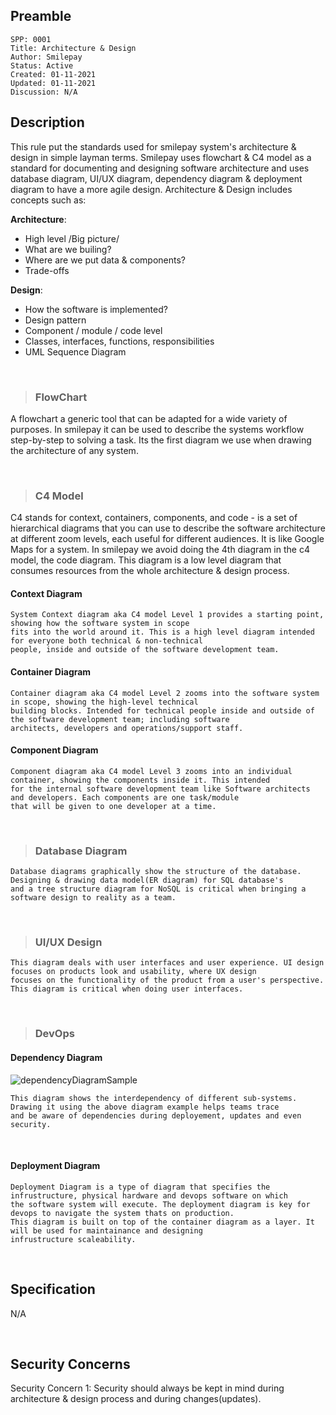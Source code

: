 ## Preamble

```
SPP: 0001
Title: Architecture & Design
Author: Smilepay
Status: Active
Created: 01-11-2021
Updated: 01-11-2021
Discussion: N/A
```

## Description
This rule put the standards used for smilepay system's architecture & design in simple layman terms. Smilepay uses flowchart & C4 model as a standard for documenting and designing software architecture and uses database diagram, UI/UX diagram, dependency diagram & deployment diagram to have a more agile design. Architecture & Design includes concepts such as:

**Architecture**: <br />
- High level /Big picture/ <br />
- What are we builing? <br /> 
- Where are we put data & components? <br />
- Trade-offs <br />

**Design**: <br />
- How the software is implemented? <br />
- Design pattern <br />
- Component / module / code level <br />
- Classes, interfaces, functions, responsibilities
- UML Sequence Diagram

<br />

> ### FlowChart
A flowchart a generic tool that can be adapted for a wide variety of purposes. In smilepay it can be used to describe the systems workflow step-by-step to solving a task. Its the first diagram we use when drawing the architecture of any system.

<br />

> ### C4 Model
C4 stands for context, containers, components, and code - is a set of hierarchical diagrams that you can use to describe the software architecture at different zoom levels, each useful for different audiences. It is like Google Maps for a system. In smilepay we avoid doing the 4th diagram in the c4 model, the code diagram. This diagram is a low level diagram that consumes resources from the whole architecture & design process.

#### Context Diagram
```
System Context diagram aka C4 model Level 1 provides a starting point, showing how the software system in scope 
fits into the world around it. This is a high level diagram intended for everyone both technical & non-technical 
people, inside and outside of the software development team.
```

#### Container Diagram
```
Container diagram aka C4 model Level 2 zooms into the software system in scope, showing the high-level technical 
building blocks. Intended for technical people inside and outside of the software development team; including software 
architects, developers and operations/support staff.
```

#### Component Diagram
```
Component diagram aka C4 model Level 3 zooms into an individual container, showing the components inside it. This intended 
for the internal software development team like Software architects and developers. Each components are one task/module 
that will be given to one developer at a time.
```

<br />

> ### Database Diagram
```
Database diagrams graphically show the structure of the database. Designing & drawing data model(ER diagram) for SQL database's 
and a tree structure diagram for NoSQL is critical when bringing a software design to reality as a team.
```

<br />

> ### UI/UX Design
```
This diagram deals with user interfaces and user experience. UI design focuses on products look and usability, where UX design 
focuses on the functionality of the product from a user's perspective. This diagram is critical when doing user interfaces.
```

<br />

> ### DevOps
#### Dependency Diagram

![dependencyDiagramSample](https://user-images.githubusercontent.com/57795945/139821814-84f56097-9a4d-4d0f-a956-5a5db4efdc04.png)

```
This diagram shows the interdependency of different sub-systems. Drawing it using the above diagram example helps teams trace 
and be aware of dependencies during deployement, updates and even security. 
```

<br />

#### Deployment Diagram
```
Deployment Diagram is a type of diagram that specifies the infrustructure, physical hardware and devops software on which 
the software system will execute. The deployment diagram is key for devops to navigate the system thats on production. 
This diagram is built on top of the container diagram as a layer. It will be used for maintainance and designing 
infrustructure scaleability.
```

<br />

## Specification
N/A

<br />

## Security Concerns
Security Concern 1: 
Security should always be kept in mind during architecture & design process and during changes(updates).

